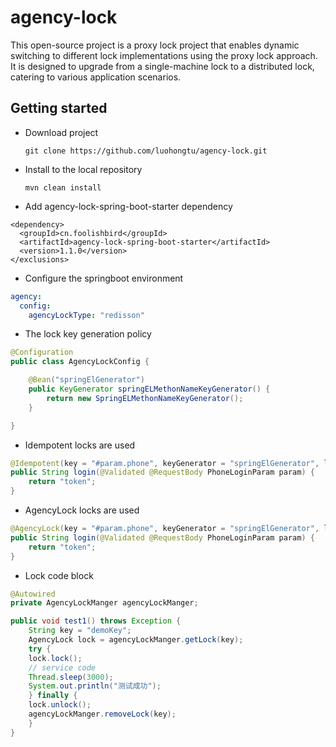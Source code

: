 # agency-lock

This open-source project is a proxy lock project that enables dynamic switching to different lock implementations using
the proxy lock approach. It is designed to upgrade from a single-machine lock to a distributed lock, catering to various
application scenarios.

## Getting started

- Download project

  `git clone https://github.com/luohongtu/agency-lock.git`
- Install to the local repository

  `mvn clean install`
- Add agency-lock-spring-boot-starter dependency

```pom
<dependency>
  <groupId>cn.foolishbird</groupId>
  <artifactId>agency-lock-spring-boot-starter</artifactId>
  <version>1.1.0</version>
</exclusions>

```
- Configure the springboot environment
```yml
agency:
  config:
    agencyLockType: "redisson"
```
- The lock key generation policy
```java
@Configuration
public class AgencyLockConfig {

    @Bean("springElGenerator")
    public KeyGenerator springELMethonNameKeyGenerator() {
        return new SpringELMethonNameKeyGenerator();
    }

}
```
- Idempotent locks are used
```java
@Idempotent(key = "#param.phone", keyGenerator = "springElGenerator", leaseTime = 6)
public String login(@Validated @RequestBody PhoneLoginParam param) {
    return "token";
}
```

- AgencyLock locks are used
```java
@AgencyLock(key = "#param.phone", keyGenerator = "springElGenerator", leaseTime = 6)
public String login(@Validated @RequestBody PhoneLoginParam param) {
    return "token";
}
```

- Lock code block
```java
@Autowired
private AgencyLockManger agencyLockManger;

public void test1() throws Exception {
    String key = "demoKey";
    AgencyLock lock = agencyLockManger.getLock(key);
    try {
    lock.lock();
    // service code
    Thread.sleep(3000);
    System.out.println("测试成功");
    } finally {
    lock.unlock();
    agencyLockManger.removeLock(key);
    }
}
```
